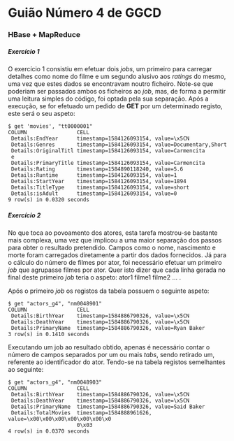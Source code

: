 # Guião Número 4 de GGCD

### HBase + MapReduce

##### Exercício 1

O exercício 1 consistiu em efetuar dois _jobs_, um primeiro para carregar detalhes como nome do filme e um segundo alusivo aos _ratings_ do mesmo, uma vez que estes dados se encontravam noutro ficheiro. Note-se que poderiam ser passados ambos os ficheiros ao _job_, mas, de forma a permitir uma leitura simples do código, foi optada pela sua separação. 
Após a execução, se for efetuado um pedido de __GET__ por um determinado registo, este será o seu aspeto:

```
$ get 'movies', "tt0000001"
COLUMN                CELL                                                      
 Details:EndYear      timestamp=1584126093154, value=\x5CN                      
 Details:Genres       timestamp=1584126093154, value=Documentary,Short          
 Details:OriginalTitl timestamp=1584126093154, value=Carmencita                 
 e                                                                              
 Details:PrimaryTitle timestamp=1584126093154, value=Carmencita                 
 Details:Rating       timestamp=1584890118240, value=5.6                        
 Details:Runtime      timestamp=1584126093154, value=1                          
 Details:StartYear    timestamp=1584126093154, value=1894                       
 Details:TitleType    timestamp=1584126093154, value=short                      
 Details:isAdult      timestamp=1584126093154, value=0                          
9 row(s) in 0.0320 seconds
```

##### Exercício 2

No que toca ao povoamento dos atores, esta tarefa mostrou-se bastante mais complexa, uma vez que implicou a uma maior separação dos passos para obter o resultado pretendido. Campos como o nome, nascimento e morte foram carregados diretamente a partir dos dados fornecidos. Já para o cálculo do número de filmes por ator, foi necessário efetuar um primeiro _job_ que agrupasse filmes por ator. Quer isto dizer que cada linha gerada no final deste primeiro _job_ teria o aspeto: ator1 filme1 filme2 ... .

Após o primeiro _job_ os registos da tabela possuem o seguinte aspeto:
```
$ get "actors_g4", "nm0048901"
COLUMN                CELL                                                      
 Details:BirthYear    timestamp=1584886790326, value=\x5CN                      
 Details:DeathYear    timestamp=1584886790326, value=\x5CN                      
 Details:PrimaryName  timestamp=1584886790326, value=Ryan Baker                 
3 row(s) in 0.1410 seconds
```

Executando um job ao resultado obtido, apenas é necessário contar o número de campos separados por um ou mais _tabs_, sendo retirado um, referente ao identificador do ator. Tendo-se na tabela registos semelhantes ao seguinte:

```
$ get "actors_g4", "nm0048903"
COLUMN                CELL                                                      
 Details:BirthYear    timestamp=1584886790326, value=\x5CN                      
 Details:DeathYear    timestamp=1584886790326, value=\x5CN                      
 Details:PrimaryName  timestamp=1584886790326, value=Said Baker                 
 Details:TotalMovies  timestamp=1584888961626, value=\x00\x00\x00\x00\x00\x00\x0
                      0\x03                                                     
4 row(s) in 0.0370 seconds
```





